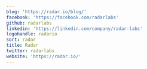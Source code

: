 ```yaml
---
blog: 'https://radar.io/blog/'
facebook: 'https://facebook.com/radarlabs'
github: radarlabs
linkedin: 'https://linkedin.com/company/radar-labs'
logohandle: radario
sort: radar
title: Radar
twitter: radarlabs
website: 'https://radar.io/'
---
```

